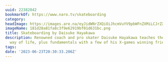 ```yaml
---
uuid: 22382042
bookmarkOf: https://www.naro.tv/skateboarding
category: 
headImage: https://images.are.na/eyJidWNrZXQiOiJhcmVuYV9pbWFnZXMiLCJrZXkiOiIyMjM4MjA0Mi9vcmlnaW5hbF8xODFkMjhhODFmYThjM2Y5ZTYyOTE5YmYwMWQ2MzFiYy5wbmciLCJlZGl0cyI6eyJyZXNpemUiOnsid2lkdGgiOjEyMDAsImhlaWdodCI6MTIwMCwiZml0IjoiaW5zaWRlIiwid2l0aG91dEVubGFyZ2VtZW50Ijp0cnVlfSwid2VicCI6eyJxdWFsaXR5Ijo5MH0sImpwZWciOnsicXVhbGl0eSI6OTB9LCJyb3RhdGUiOm51bGx9fQ==?bc=0
imageName: 181d28a81fa8c3f9e62919bf01d631bc.png
title: Skateboarding by Daisuke Hayakawa
description: Renowned coach and pro skater Daisuke Hayakawa teaches the skateboarding
  way of life, plus fundamentals with a few of his X-games winning friends.
tags: 
date: '2023-06-23T20:30:33.206Z'
---
```

